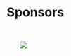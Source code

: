 # Sponsors

<img src="images/CME-Group-logo.jpg" style="border:none; box-shadow:none; margin: 30px; background:white"/>

